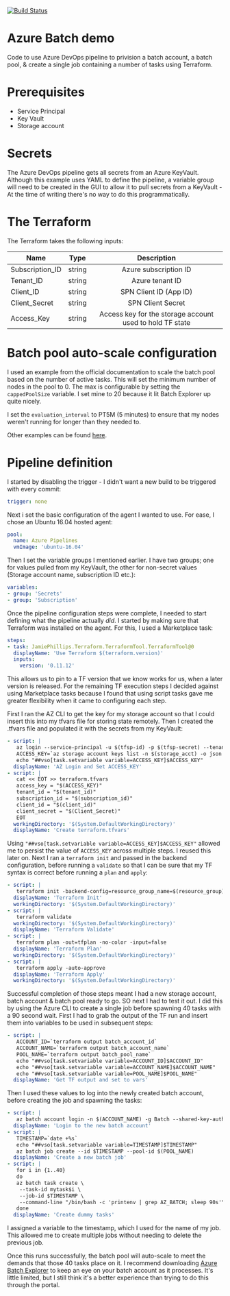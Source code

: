 [![Build Status](https://dev.azure.com/scottcollins87/batch-pipeline/_apis/build/status/scollins87.batch-pipeline?branchName=master)](https://dev.azure.com/scottcollins87/batch-pipeline/_build/latest?definitionId=5&branchName=master)

# Azure Batch demo
Code to use Azure DevOps pipeline to privision a batch account, a batch pool, & create a single job containing a number of tasks using Terraform.

# Prerequisites
* Service Principal
* Key Vault
* Storage account

# Secrets
The Azure DevOps pipeline gets all secrets from an Azure KeyVault. Although this example uses YAML to define the pipeline, a variable group will need to be created in the GUI to allow it to pull secrets from a KeyVault - At the time of writing there's no way to do this programmatically.


# The Terraform
The Terraform takes the following inputs:

| Name        | Type          | Description |
| ------------- |:-------------:|:------:|
| Subscription_ID      | string | Azure subscription ID |
| Tenant_ID      | string      |   Azure tenant ID |
| Client_ID | string      |SPN Client ID (App ID)|
| Client_Secret | string      |SPN Client Secret|
| Access_Key | string      |    Access key for the storage account used to hold TF state|


# Batch pool auto-scale configuration
I used an example from the official documentation to scale the batch pool based on the number of active tasks. This will set the minimum number of nodes in the pool to 0. The max is configurable by setting the ```cappedPoolSize``` variable. I set mine to 20 because it lit Batch Explorer up quite nicely.


I set the ```evaluation_interval``` to PT5M (5 minutes) to ensure that my nodes weren't running for longer than they needed to.

Other examples can be found [here](https://docs.microsoft.com/en-gb/azure/batch/batch-automatic-scaling).


# Pipeline definition
I started by disabling the trigger - I didn't want a new build to be triggered with every commit:

```YAML
trigger: none
```

Next i set the basic configuration of the agent I wanted to use. For ease, I chose an Ubuntu 16.04 hosted agent:

```YAML
pool:
  name: Azure Pipelines
  vmImage: 'ubuntu-16.04'
```

Then I set the variable groups I mentioned earlier. I have two groups; one for values pulled from my KeyVault, the other for non-secret values (Storage account name, subscription ID etc.):

```YAML
variables:
- group: 'Secrets'
- group: 'Subscription'
```

Once the pipeline configuration steps were complete, I needed to start defining what the pipeline actually _did_. I started by making sure that Terraform was installed on the agent. For this, I used a Marketplace task:

```YAML
steps:
- task: JamiePhillips.Terraform.TerraformTool.TerraformTool@0
  displayName: 'Use Terraform $(terraform.version)'
  inputs:
    version: '0.11.12'
```

This allows us to pin to a TF version that we know works for us, when a later version is released. For the remaining TF execution steps I decided against using Marketplace tasks because I found that using script tasks gave me greater flexibility when it came to configuring each step.

First I ran the AZ CLI to get the key for my storage account so that I could insert this into my tfvars file for storing state remotely. Then I created the .tfvars file and populated it with the secrets from my KeyVault:

```YAML
- script: |
   az login --service-principal -u $(tfsp-id) -p $(tfsp-secret) --tenant $(tenant_id)
   ACCESS_KEY=`az storage account keys list -n $(storage_acct) -o json | jq -r '.[0].value'`
   echo "##vso[task.setvariable variable=ACCESS_KEY]$ACCESS_KEY"
  displayName: 'AZ Login and Set ACCESS_KEY'
- script: |
   cat << EOT >> terraform.tfvars
   access_key = "$(ACCESS_KEY)"
   tenant_id = "$(tenant_id)"
   subscription_id = "$(subscription_id)"
   client_id = "$(client_id)"
   client_secret = "$(Client_Secret)"
   EOT
  workingDirectory: '$(System.DefaultWorkingDirectory)'
  displayName: 'Create terraform.tfvars'
```

Using ```"##vso[task.setvariable variable=ACCESS_KEY]$ACCESS_KEY"``` allowed me to persist the value of ```ACCESS_KEY``` across multiple steps. I reused this later on. Next I ran a ```terraform init``` and passed in the backend configuration, before running a ```validate``` so that I can be sure that my TF syntax is correct before running a ```plan``` and ```apply```:

```YAML
- script: |
   terraform init -backend-config=resource_group_name=$(resource_group) -backend-config=storage_account_name=$(storage_acct) -backend-config=container_name=state -backend-config=key=output.tfstate -backend-config=access_key=$(ACCESS_KEY) -no-color -input=false
  displayName: 'Terraform Init'
  workingDirectory: '$(System.DefaultWorkingDirectory)'
- script: |
   terraform validate
  workingDirectory: '$(System.DefaultWorkingDirectory)'
  displayName: 'Terraform Validate'
- script: |
   terraform plan -out=tfplan -no-color -input=false
  displayName: 'Terraform Plan'
  workingDirectory: '$(System.DefaultWorkingDirectory)'
- script: |
   terraform apply -auto-approve
  displayName: 'Terraform Apply'
  workingDirectory: '$(System.DefaultWorkingDirectory)'
```
Successful completion of those steps meant I had a new storage account, batch account & batch pool ready to go. SO next I had to test it out. I did this by using the Azure CLI to create a single job before spawning 40 tasks with a 90 second wait. First I had to grab the output of the TF run and insert them into variables to be used in subsequent steps:

```YAML
- script: |
   ACCOUNT_ID=`terraform output batch_account_id`
   ACCOUNT_NAME=`terraform output batch_account_name`
   POOL_NAME=`terraform output batch_pool_name`
   echo "##vso[task.setvariable variable=ACCOUNT_ID]$ACCOUNT_ID"
   echo "##vso[task.setvariable variable=ACCOUNT_NAME]$ACCOUNT_NAME"
   echo "##vso[task.setvariable variable=POOL_NAME]$POOL_NAME"
  displayName: 'Get TF output and set to vars'
```

Then I used these values to log into the newly created batch account, before creating the job and spawning the tasks:

```YAML
- script: |
   az batch account login -n $(ACCOUNT_NAME) -g Batch --shared-key-auth
  displayName: 'Login to the new batch account'
- script: |
   TIMESTAMP=`date +%s`
   echo "##vso[task.setvariable variable=TIMESTAMP]$TIMESTAMP"
   az batch job create --id $TIMESTAMP --pool-id $(POOL_NAME)
  displayName: 'Create a new batch job'
- script: |
   for i in {1..40}
   do
   az batch task create \
    --task-id mytask$i \
    --job-id $TIMESTAMP \
    --command-line "/bin/bash -c 'printenv | grep AZ_BATCH; sleep 90s'"
   done
  displayName: 'Create dummy tasks'
```

I assigned a variable to the timestamp, which I used for the name of my job. This allowed me to create multiple jobs without needing to delete the previous job.

Once this runs successfully, the batch pool will auto-scale to meet the demands that those 40 tasks place on it. I recommend downloading [Azure Batch Explorer](https://azure.github.io/BatchExplorer/) to keep an eye on your batch account as it processes. It's little limited, but I still think it's a better experience than trying to do this through the portal.

